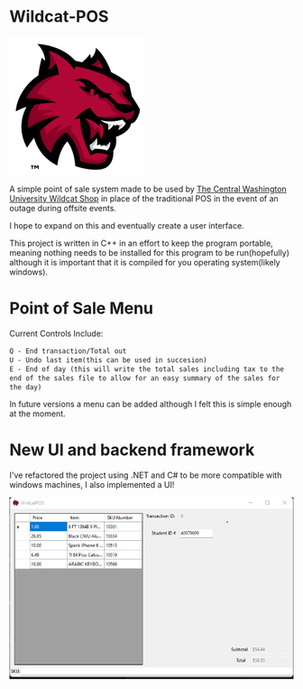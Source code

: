 # Wildcat-POS

![alt_text](https://github.com/cushonz/Wildcat-POS/blob/main/pics/Wildcat%20spirit%20mark%20facing%20right2-cropped.png)

A simple point of sale system made to be used by [The Central Washington University Wildcat Shop](https://wildcatshop.net/) in place of the traditional POS in the event of an outage during offsite events.

I hope to expand on this and eventually create a user interface.

This project is written in C++ in an effort to keep the program portable, meaning nothing needs to be installed for this program to be run(hopefully) although it is important that it is compiled for you operating system(likely windows).

# Point of Sale Menu

Current Controls Include:

    Q - End transaction/Total out
    U - Undo last item(this can be used in succesion)
    E - End of day (this will write the total sales including tax to the end of the sales file to allow for an easy summary of the sales for the day)

In future versions a menu can be added although I felt this is simple enough at the moment.

# New UI and backend framework

I've refactored the project using .NET and C# to be more compatible with windows machines, I also implemented a UI!

![alt_text](https://github.com/cushonz/Wildcat-POS/blob/main/pics/NewUI.png)

